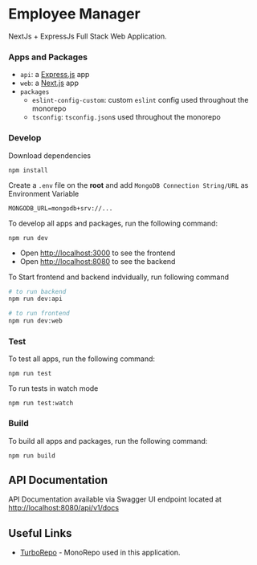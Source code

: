 # Employee Manager 

NextJs + ExpressJs Full Stack Web Application.


### Apps and Packages

- `api`: a [Express.js](https://expressjs.com/) app
- `web`: a [Next.js](https://nextjs.org/) app
- `packages`
  - `eslint-config-custom`: custom `eslint` config used throughout the monorepo
  - `tsconfig`: `tsconfig.json`s used throughout the monorepo

### Develop

Download dependencies
```shell
npm install
```
Create a `.env` file on the <b>root</b> and add `MongoDB Connection String/URL` as Environment Variable

```
MONGODB_URL=mongodb+srv://...
```
To develop all apps and packages, run the following command:

```
npm run dev
```
- Open [http://localhost:3000](http://localhost:3000) to see the frontend
- Open [http://localhost:8080](http://localhost:8080) to see the backend

To Start frontend and backend indvidually, run following command

```bash
# to run backend
npm run dev:api

# to run frontend
npm run dev:web
```

### Test

To test all apps, run the following command:

```
npm run test
```

To run tests in watch mode
```
npm run test:watch
```

### Build

To build all apps and packages, run the following command:

```
npm run build
```
## API Documentation
API Documentation available via Swagger UI endpoint located at
[http://localhost:8080/api/v1/docs](http://localhost:8080/api/v1/docs)
## Useful Links

- [TurboRepo](https://turbo.build/) - MonoRepo used in this application.
